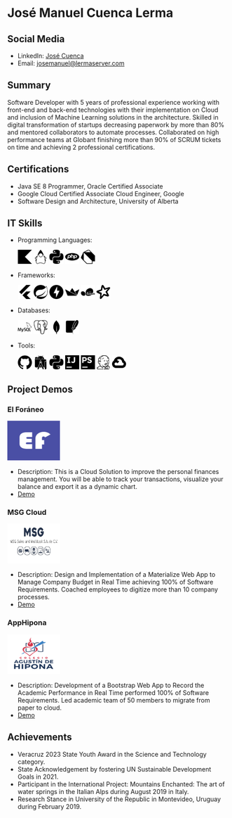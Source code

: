 # José Manuel Cuenca Lerma

## Social Media

- LinkedIn: [José Cuenca](https://www.linkedin.com/in/josemanuelcuencalerma/)
- Email: josemanuel@lermaserver.com

## Summary

Software Developer with 5 years of professional experience working with front-end and back-end technologies with their
implementation on Cloud and inclusion of Machine Learning solutions in the architecture. Skilled in digital transformation of
startups decreasing paperwork by more than 80% and mentored collaborators to automate processes. Collaborated on high
performance teams at Globant finishing more than 90% of SCRUM tickets on time and achieving 2 professional certifications.

## Certifications

- Java SE 8 Programmer, Oracle Certified Associate
- Google Cloud Certified Associate Cloud Engineer, Google
- Software Design and Architecture, University of Alberta

## IT Skills

- Programming Languages: 
  
  <img src="kotlin.svg" alt="Kotlin" width="32" height="32" />
  <img src="openjdk.svg" alt="Java" width="32" height="32" />
  <img src="python.svg" alt="Python" width="32" height="32" />
  <img src="php.svg" alt="PHP" width="32" height="32" />
  <img src="dart.svg" alt="Dart" width="32" height="32" />

- Frameworks:

  <img src="flutter.svg" alt="Flutter" width="32" height="32" /> 
  <img src="spring.svg" alt="Spring" width="32" height="32" /> 
  <img src="fastapi.svg" alt="FastAPI" width="32" height="32" /> 
  <img src="streamlit.svg" alt="Streamlit" width="32" height="32" /> 
  <img src="scikitlearn.svg" alt="scikit-learn" width="32" height="32" />
  <img src="apachespark.svg" alt="Apache Spark" width="32" height="32" />


- Databases:

  <img src="mysql.svg" alt="MySQL" width="32" height="32" /> 
  <img src="postgresql.svg" alt="PostgreSQL" width="32" height="32" /> 
  <img src="mongodb.svg" alt="MongoDB" width="32" height="32" />
  <img src="sqlite.svg" alt="SQLite" width="32" height="32" />

- Tools: 

  <img src="github.svg" alt="GitHub" width="32" height="32" /> 
  <img src="androidstudio.svg" alt="Android Studio" width="32" height="32" /> 
  <img src="python.svg" alt="PyCharm" width="32" height="32" /> 
  <img src="intellijidea.svg" alt="IntelliJ IDEA" width="32" height="32" /> 
  <img src="phpstorm.svg" alt="PhpStorm" width="32" height="32" /> 
  <img src="jenkins.svg" alt="Jenkins" width="32" height="32" />
  <img src="googlecloud.svg" alt="Google Cloud Platform" width="32" height="32" />

## Project Demos

### El Foráneo
<img src="icon_foraneo.png" width="120" height="90" alt="Foráneo Img">

- Description: This is a Cloud Solution to improve the personal finances management. You will be able to track your transactions, visualize your balance and export it as a dynamic chart.
- [Demo](https://lermaserver.com/elforaneo/)

### MSG Cloud
<img src="logo_msg.png" width="120" height="90" alt="Msg Img">

- Description: Design and Implementation of a Materialize Web App to Manage Company Budget in Real Time achieving 100% of Software Requirements. Coached employees to digitize more than 10 company processes.
- [Demo](https://www.youtube.com/playlist?list=PLHCx0_yvx64kO9rLX8kslwjDna3Txji_8)

### AppHipona
<img src="logo_hipona.png" width="120" height="90" alt="Msg Img">

- Description: Development of a Bootstrap Web App to Record the Academic Performance in Real Time performed 100% of Software Requirements. Led academic team of 50 members to migrate from paper to cloud.
- [Demo](https://drive.google.com/file/d/1V2RhrkHKa99H_4UPLbwBFdpBE4jSk1di/view?usp=drive_link)

## Achievements

- Veracruz 2023 State Youth Award in the Science and Technology category.
- State Acknowledgement by fostering UN Sustainable Development Goals in 2021.
- Participant in the International Project: Mountains Enchanted: The art of water springs in the Italian Alps during August 2019 in
  Italy.
- Research Stance in University of the Republic in Montevideo, Uruguay during February 2019.